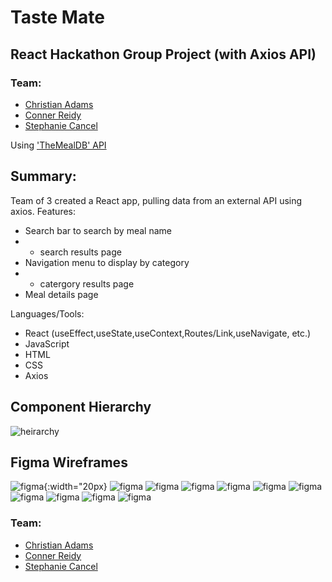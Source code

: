 # Taste Mate

## React Hackathon Group Project (with Axios API)
### Team:
- [Christian Adams](https://github.com/connorreidy1)
- [Conner Reidy](https://github.com/Zekkune)
- [Stephanie Cancel](https://github.com/persefy)

Using ['TheMealDB' API](https://themealdb.com/api.php)

## Summary:
Team of 3 created a React app, pulling data from an external API using axios.
Features:
- Search bar to search by meal name
- - search results page
- Navigation menu to display by category
- - catergory results page
- Meal details page

Languages/Tools:
- React (useEffect,useState,useContext,Routes/Link,useNavigate, etc.)
- JavaScript
- HTML
- CSS
- Axios

## Component Hierarchy
![heirarchy](src/assets/hierarchy/ComponenteHierarchy.png)

## Figma Wireframes
![figma](src/assets/figma/Figma_MacBook_1.png){:width="20px}
![figma](src/assets/figma/Figma_MacBook_2.png)
![figma](src/assets/figma/Figma_MacBook_3.png)
![figma](src/assets/figma/Figma_MacBook_4.png)
![figma](src/assets/figma/Figma_MacBook_5.png)
![figma](src/assets/figma/Figma_iPhone_1.png)
![figma](src/assets/figma/Figma_iPhone_2.png)
![figma](src/assets/figma/Figma_iPhone_3.png)
![figma](src/assets/figma/Figma_iPhone_4.png)
![figma](src/assets/figma/Figma_iPhone_5.png)
![figma](src/assets/figma/Figma_iPhone_6.png)

### Team:
- [Christian Adams](https://github.com/connorreidy1)
- [Conner Reidy](https://github.com/Zekkune)
- [Stephanie Cancel](https://github.com/persefy)